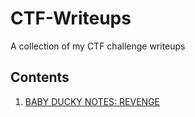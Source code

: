 # CTF-Writeups

A collection of my CTF challenge writeups

## Contents

1. [BABY DUCKY NOTES: REVENGE](https://github.com/M-Davies/CTF-Writeups/tree/master/TFC%20CTF%202023/BABY%20DUCKY%20NOTES%20REVENGE)
